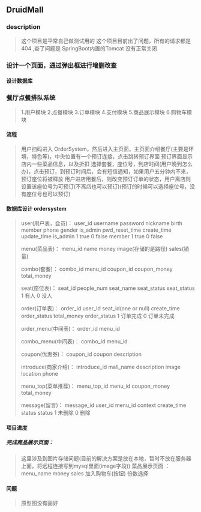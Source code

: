 ## DruidMall
### description
> 这个项目是平常自己做测试用的
> 这个项目目前出了问题，所有的请求都是404 ,查了问题是 SpringBoot内置的Tomcat 没有正常关闭

### 设计一个页面，通过弹出框进行增删改查
#### 设计数据库
> 

### 餐厅点餐排队系统
> 1.用户模块
> 2.点餐模块
> 3.订单模块
> 4.支付模块
> 5.商品展示模块
> 6.购物车模块
>
#### 流程
> 用户扫码进入 OrderSystem，然后进入主页面，主页面介绍餐厅(主要是环境，特色等)，中央位置有一个预订连接，点击跳转预订界面
> 预订界面显示店内一些菜品信息，以及折扣
> 选择套餐，座位号，到店时间(用户晚到怎么办)，点击预订，到预订时间后，会有短信通知，如果用户五分钟内不来，预订座位将被释放
> 用户进店用餐后，则改变预订订单的状态，用户离店则设置该座位号为可预订(不离店也可以预订)(预订的时候可以选择座位号，没有座位号也可以预订)
>  
>
>
#### 数据库设计 ordersystem
>  user(用户表，会员)：
>   user_id username password nickname birth member phone gender is_admin pwd_reset_time create_time update_time
>   is_admin 1 true 0 false  member 1 true 0 false
>
>  menu(菜品表)：
>   menu_id name money image(存储的是路径) sales(销量) 
>
>  combo(套餐)：
>   combo_id menu_id coupon_id coupon_money total_money
>
>  seat(座位表)：
>   seat_id people_num seat_name seat_status
>   seat_status 1 有人 0 没人
>
>  order(订单表)：
>   order_id user_id seat_id(one or null) create_time order_status total_money 
>   order_status 1 订单完成 0 订单未完成
>
>  order_menu(中间表)：
>   order_id menu_id
>
>  combo_menu(中间表)：
>   combo_id menu_id
>
>  coupon(优惠券)：
>   coupon_id coupon description
>
>  introduce(商家介绍)：
>   introduce_id mall_name description image location phone 
>
>  menu_top(菜单推荐)：
>   menu_top_id menu_id coupon_money total_money
>
>  message(留言)：
>   message_id user_id menu_id context create_time status
>   status 1 未删除 0 删除

#### 项目进度
#####  完成商品展示页面：
>   这里涉及到图片存储问题(目前的解决方案是放在本地，暂时不放在服务器上面，将远程连接写到mysql里面(image字段))
>   菜品展示页面 ： menu_name money sales 加入购物车(按钮) 份数选择 
>   
   
   


#### 问题
> 原型图没有画好